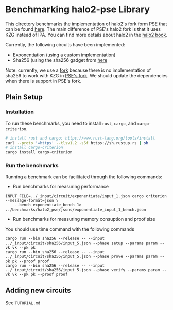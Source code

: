# Benchmarking halo2-pse Library

This directory benchmarks the implementation of halo2's fork form PSE that
can be found [here](https://github.com/privacy-scaling-explorations/halo2/).
The main difference of PSE's halo2 fork is that it uses KZG instead of IPA.
You can find more details about halo2 in the [halo2 book](https://zcash.github.io/halo2/index.html).

Currently, the following circuits have been implemented:

* Exponentiation (using a custom implementation)
* Sha256 (using the sha256 gadget from [here](https://github.com/privacy-scaling-explorations/halo2/tree/main/halo2_gadgets/src/sha256)

Note: currently, we use a
[fork](https://github.com/StefanosChaliasos/halo2)
because there is no implementation of sha256 to work with KZG in 
[PSE's fork](https://github.com/privacy-scaling-explorations/halo2/issues/182).
We should update the dependencies when there is support in PSE's fork.

## Plain Setup

### Installation

To run these benchmarks, you need to install `rust`, `cargo`, and `cargo-criterion`.

```bash
# install rust and cargo: https://www.rust-lang.org/tools/install
curl --proto '=https' --tlsv1.2 -sSf https://sh.rustup.rs | sh
# install cargo-criterion
cargo install cargo-criterion
```

### Run the benchmarks

Running a benchmark can be facilitated through the following commands:

* Run benchmarks for measuring performance

```
INPUT_FILE=../_input/circuit/exponentiate/input_1.json cargo criterion --message-format=json \
    --bench exponentiate_bench 1> ../benchmarks/halo2_pse/jsons/exponentiate_input_1_bench.json
```

* Run benchmarks for measuring memory consuption and proof size

You should use time command with the following commands

```
cargo run --bin sha256 --release -- --input ../_input/circuit/sha256/input_5.json --phase setup --params param --vk vk --pk pk 
cargo run --bin sha256 --release -- --input ../_input/circuit/sha256/input_5.json --phase prove --params param --pk pk --proof proof
cargo run --bin sha256 --release -- --input ../_input/circuit/sha256/input_5.json --phase verify --params param --vk vk --pk pk --proof proof
```

## Adding new circuits

See `TUTORIAL.md`
